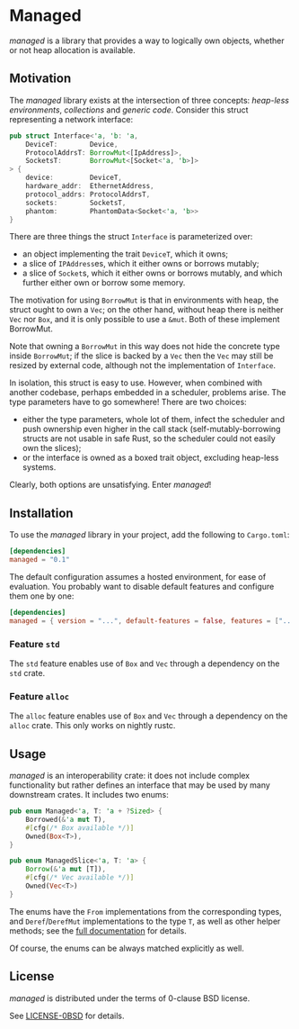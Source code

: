 Managed
=======

_managed_ is a library that provides a way to logically own objects, whether or not
heap allocation is available.

Motivation
----------

The _managed_ library exists at the intersection of three concepts: _heap-less environments_,
_collections_ and _generic code_. Consider this struct representing a network interface:

```rust
pub struct Interface<'a, 'b: 'a,
    DeviceT:        Device,
    ProtocolAddrsT: BorrowMut<[IpAddress]>,
    SocketsT:       BorrowMut<[Socket<'a, 'b>]>
> {
    device:         DeviceT,
    hardware_addr:  EthernetAddress,
    protocol_addrs: ProtocolAddrsT,
    sockets:        SocketsT,
    phantom:        PhantomData<Socket<'a, 'b>>
}
```

There are three things the struct `Interface` is parameterized over:
  * an object implementing the trait `DeviceT`, which it owns;
  * a slice of `IPAddress`es, which it either owns or borrows mutably;
  * a slice of `Socket`s, which it either owns or borrows mutably, and which further either
    own or borrow some memory.

The motivation for using `BorrowMut` is that in environments with heap, the struct ought to
own a `Vec`; on the other hand, without heap there is neither `Vec` nor `Box`, and it is only
possible to use a `&mut`. Both of these implement BorrowMut.

Note that owning a `BorrowMut` in this way does not hide the concrete type inside `BorrowMut`;
if the slice is backed by a `Vec` then the `Vec` may still be resized by external code,
although not the implementation of `Interface`.

In isolation, this struct is easy to use. However, when combined with another codebase, perhaps
embedded in a scheduler, problems arise. The type parameters have to go somewhere! There
are two choices:
  * either the type parameters, whole lot of them, infect the scheduler and push ownership
    even higher in the call stack (self-mutably-borrowing structs are not usable in safe Rust,
    so the scheduler could not easily own the slices);
  * or the interface is owned as a boxed trait object, excluding heap-less systems.

Clearly, both options are unsatisfying. Enter _managed_!

Installation
------------

To use the _managed_ library in your project, add the following to `Cargo.toml`:

```toml
[dependencies]
managed = "0.1"
```

The default configuration assumes a hosted environment, for ease of evaluation.
You probably want to disable default features and configure them one by one:

```toml
[dependencies]
managed = { version = "...", default-features = false, features = ["..."] }
```

### Feature `std`

The `std` feature enables use of `Box` and `Vec` through a dependency on the `std` crate.

### Feature `alloc`

The `alloc` feature enables use of `Box` and `Vec` through a dependency on the `alloc` crate.
This only works on nightly rustc.

Usage
-----

_managed_ is an interoperability crate: it does not include complex functionality but rather
defines an interface that may be used by many downstream crates. It includes two enums:

```rust
pub enum Managed<'a, T: 'a + ?Sized> {
    Borrowed(&'a mut T),
    #[cfg(/* Box available */)]
    Owned(Box<T>),
}

pub enum ManagedSlice<'a, T: 'a> {
    Borrow(&'a mut [T]),
    #[cfg(/* Vec available */)]
    Owned(Vec<T>)
}
```

The enums have the `From` implementations from the corresponding types, and `Deref`/`DerefMut`
implementations to the type `T`, as well as other helper methods; see the [full documentation][doc]
for details.

Of course, the enums can be always matched explicitly as well.

[doc]: https://docs.rs/managed/

License
-------

_managed_ is distributed under the terms of 0-clause BSD license.

See [LICENSE-0BSD](LICENSE-0BSD.txt) for details.
